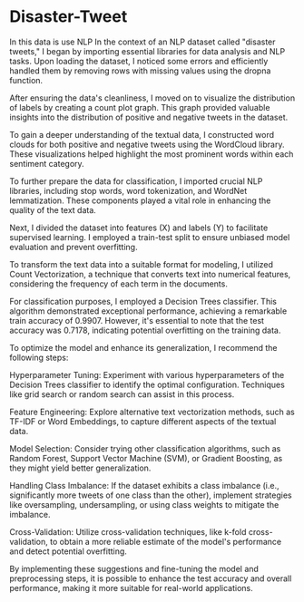 # Disaster-Tweet
In this data is use NLP 
In the context of an NLP dataset called "disaster tweets," I began by importing essential libraries for data analysis and NLP tasks. Upon loading the dataset, I noticed some errors and efficiently handled them by removing rows with missing values using the dropna function.

After ensuring the data's cleanliness, I moved on to visualize the distribution of labels by creating a count plot graph. This graph provided valuable insights into the distribution of positive and negative tweets in the dataset.

To gain a deeper understanding of the textual data, I constructed word clouds for both positive and negative tweets using the WordCloud library. These visualizations helped highlight the most prominent words within each sentiment category.

To further prepare the data for classification, I imported crucial NLP libraries, including stop words, word tokenization, and WordNet lemmatization. These components played a vital role in enhancing the quality of the text data.

Next, I divided the dataset into features (X) and labels (Y) to facilitate supervised learning. I employed a train-test split to ensure unbiased model evaluation and prevent overfitting.

To transform the text data into a suitable format for modeling, I utilized Count Vectorization, a technique that converts text into numerical features, considering the frequency of each term in the documents.

For classification purposes, I employed a Decision Trees classifier. This algorithm demonstrated exceptional performance, achieving a remarkable train accuracy of 0.9907. However, it's essential to note that the test accuracy was 0.7178, indicating potential overfitting on the training data.

To optimize the model and enhance its generalization, I recommend the following steps:

Hyperparameter Tuning: Experiment with various hyperparameters of the Decision Trees classifier to identify the optimal configuration. Techniques like grid search or random search can assist in this process.

Feature Engineering: Explore alternative text vectorization methods, such as TF-IDF or Word Embeddings, to capture different aspects of the textual data.

Model Selection: Consider trying other classification algorithms, such as Random Forest, Support Vector Machine (SVM), or Gradient Boosting, as they might yield better generalization.

Handling Class Imbalance: If the dataset exhibits a class imbalance (i.e., significantly more tweets of one class than the other), implement strategies like oversampling, undersampling, or using class weights to mitigate the imbalance.

Cross-Validation: Utilize cross-validation techniques, like k-fold cross-validation, to obtain a more reliable estimate of the model's performance and detect potential overfitting.

By implementing these suggestions and fine-tuning the model and preprocessing steps, it is possible to enhance the test accuracy and overall performance, making it more suitable for real-world applications.
